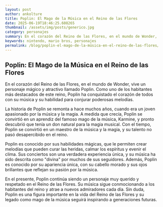 ```yaml
--- 
layout: post 
author: ankolture 
title: Poplin: El Mago de la Música en el Reino de las Flores 
date: 2025-06-19T18:46:25.608265 
thumbnail: /assets/img/posts/generico.jpg 
category: personajes 
summary: En el corazón del Reino de las Flores, en el mundo de Wonder, vive un personaje mágico y atractivo llamado Poplin. Como uno de los habitantes más dest...
keywords: nintendo, mario bros, personajes 
permalink: /blog/poplin-el-mago-de-la-música-en-el-reino-de-las-flores/ 
--- 
```


## Poplin: El Mago de la Música en el Reino de las Flores

En el corazón del Reino de las Flores, en el mundo de Wonder, vive un personaje mágico y atractivo llamado Poplin. Como uno de los habitantes más destacados de este reino, Poplin ha conquistado el corazón de todos con su música y su habilidad para conjurar poderosas melodías.

La historia de Poplin se remonta a hace muchos años, cuando era un joven apasionado por la música y la magia. A medida que crecía, Poplin se convirtió en un aprendiz del famoso mago de la música, Karmine, y pronto descubrió que tenía un don natural para la magia musical. Con el tiempo, Poplin se convirtió en un maestro de la música y la magia, y su talento no pasó desapercibido en el reino.

Poplin es conocido por sus habilidades mágicas, que le permiten crear melodías que pueden curar las heridas, calmar los espíritus y evenir el clima. Sus conciertos son una verdadera experiencia única, y su música ha sido descrita como "divina" por muchos de sus seguidores. Además, Poplin es conocido por su apariencia única, con su cabello morado y sus ojos brillantes que reflejan su pasión por la música.

En el presente, Poplin continúa siendo un personaje muy querido y respetado en el Reino de las Flores. Su música sigue conmocionando a los habitantes del reino y atrae a nuevos admiradores cada día. Sin duda, Poplin es una figura importante en la vida del Reino de las Flores y su legado como mago de la música seguirá inspirando a generaciones futuras.
